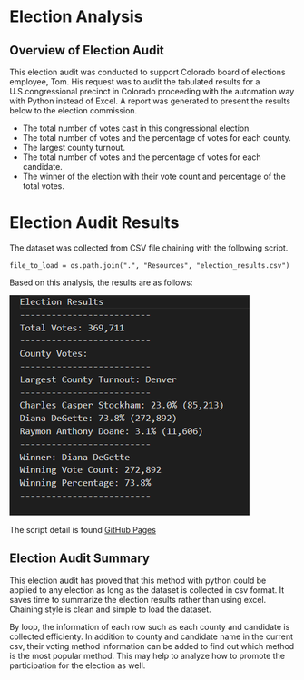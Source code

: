 # Election Analysis

## Overview of Election Audit

This election audit was conducted to support Colorado board of elections employee, Tom.  His request was to audit the tabulated results for a U.S.congressional precinct in Colorado proceeding with the automation way with Python instead of Excel. A report was generated to present the results below to the election commission.

 - The total number of votes cast in this congressional election. 
 - The total number of votes and the percentage of votes for each county. 
 - The largest county turnout. 
 - The total number of votes and the percentage of votes for each candidate.
 - The winner of the election with their vote count and percentage of the total votes. 

# Election Audit Results 

The dataset was collected from CSV file chaining with the following script.

    file_to_load = os.path.join(".", "Resources", "election_results.csv")

Based on this analysis, the results are as follows: 

![This is an image](https://github.com/tomoko1T/Election_Analysis/blob/main/Resources/ElectionResults.png) 

The script detail is found [GitHub Pages](https://github.com/tomoko1T/Election_Analysis/blob/main/PyPoll_Challenge.py)

## Election Audit Summary 

This election audit has proved that this method with python could be applied to any election as long as the dataset is collected in csv format.  It saves time to summarize the election results rather than using excel.  Chaining style is clean and simple to load the dataset.

By loop, the information of each row such as each county and candidate is collected efficienty.  In addition to county and candidate name in the current csv, their voting method information can be added to find out which method is the most popular method.  This may help to analyze how to promote the participation for the election as well.
